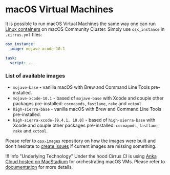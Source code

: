 # macOS Virtual Machines

It is possible to run macOS Virtual Machines the same way one can run [Linux containers](/guide/linux.md) on macOS Community Cluster. 
Simply use `osx_instance` in `.cirrus.yml` files:

```yaml
osx_instance:
  image: mojave-xcode-10.1

task:
  script: ...
```

### List of available images

* `mojave-base` - vanilla macOS with Brew and Command Line Tools pre-installed.
* `mojave-xcode-10.1` - based of `mojave-base` with Xcode and couple other packages pre-installed:
`cocoapods`, `fastlane`, `rake` and `xctool`.
* `high-sierra-base` - vanilla macOS with Brew and Command Line Tools pre-installed.
* `high-sierra-xcode-[9.4.1, 10.0]` - based of `high-sierra-base` with Xcode and couple other packages pre-installed:
`cocoapods`, `fastlane`, `rake` and `xctool`.

Please refer to [`osx-images`](https://github.com/cirruslabs/osx-images) repository on how the images were built and
don't hesitate to [create issues](https://github.com/cirruslabs/osx-images/issues) if current images are missing something.

!!! info "Underlying Technology"
    Under the hood Cirrus CI is using [Anka Cloud hosted on MacStadium](/guide/supported-computing-services.md#anka) for 
    orchestrating macOS VMs. Please refer to [documentation](/guide/supported-computing-services.md#anka) for more details.
